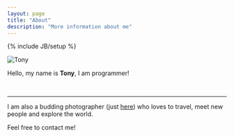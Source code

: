 ```yaml
---
layout: page
title: "About"
description: "More information about me"
---
```

{% include JB/setup %}

<div class="three columns">
    <img alt="Tony" src="{{ ASSET_PATH }}foundation/images/tony.jpg"/>
</div>

Hello, my name is **Tony**, I am programmer!

<br/>

* * *

I am also a budding photographer (just
<a href="http://www.flickr.com/photos/PierMarina/" title="flickr.com/photos/PierMarina" target="_blank">here</a>)
 who loves to travel, meet new people and explore the world.

Feel free to contact me!
